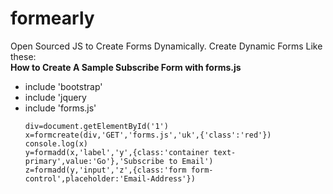 # formearly
Open Sourced JS to Create Forms Dynamically.
Create Dynamic Forms Like these:<br />
**How to Create A Sample Subscribe Form with forms.js**
<ul>
<li>include 'bootstrap'
<li>include 'jquery
<li>include 'forms.js'
  
    div=document.getElementById('1')
    x=formcreate(div,'GET','forms.js','uk',{'class':'red'})
    console.log(x)
    y=formadd(x,'label','y',{class:'container text-primary',value:'Go'},'Subscribe to Email')
    z=formadd(y,'input','z',{class:'form form-control',placeholder:'Email-Address'})
